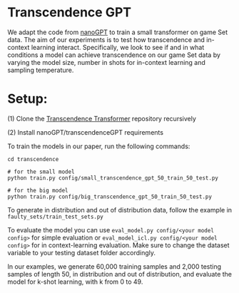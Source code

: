 # Transcendence GPT

We adapt the code from [nanoGPT](https://github.com/karpathy/nanoGPT) to train a small transformer on game Set data. The aim of our experiments is to test how transcendence and in-context learning interact. Specifically, we look to see if and in what conditions a model can achieve transcendence on our game Set data by varying the model size, number in shots for in-context learning and sampling temperature. 

# Setup:
(1) Clone the [Transcendence Transformer](https://github.com/andrewkrapivin/transcendence-transformer/tree/main) repository recursively

(2) Install nanoGPT/transcendenceGPT requirements

To train the models in our paper, run the following commands: 
```
cd transcendence

# for the small model
python train.py config/small_transcendence_gpt_50_train_50_test.py

# for the big model
python train.py config/big_transcendence_gpt_50_train_50_test.py

```

To generate in distribution and out of distribution data, follow the example in ```faulty_sets/train_test_sets.py```

To evaluate the model you can use ```eval_model.py config/<your model config>``` for simple evaluation or ```eval_model_icl.py config/<your model config>``` for in context-learning evaluation. Make sure to change the dataset variable to your testing dataset folder accordingly. 

In our examples, we generate 60,000 training samples and 2,000 testing samples of length 50, in distribution and out of distribution, and evaluate the model for k-shot learning, with k from 0 to 49.

